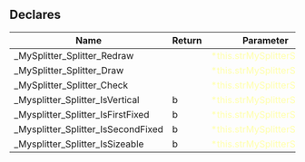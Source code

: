 ## Declares

|Name|Return|Parameter|Comment|
| --- | --- | --- | --- |
|\_MySplitter\_Splitter\_Redraw||<span style="color:#FFFFAA">*this.strMySplitterSplitter</span>||
|\_MySplitter\_Splitter\_Draw||<span style="color:#FFFFAA">*this.strMySplitterSplitter</span>||
|\_MySplitter\_Splitter\_Check||<span style="color:#FFFFAA">*this.strMySplitterSplitter</span>||
|\_Mysplitter\_Splitter\_IsVertical|b|<span style="color:#FFFFAA">*this.strMySplitterSplitter</span>||
|\_Mysplitter\_Splitter\_IsFirstFixed|b|<span style="color:#FFFFAA">*this.strMySplitterSplitter</span>||
|\_Mysplitter\_Splitter\_IsSecondFixed|b|<span style="color:#FFFFAA">*this.strMySplitterSplitter</span>||
|\_Mysplitter\_Splitter\_IsSizeable|b|<span style="color:#FFFFAA">*this.strMySplitterSplitter</span>||


